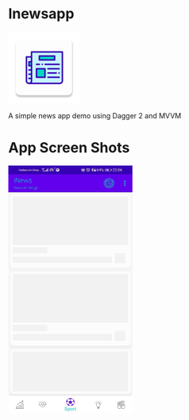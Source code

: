 # Inewsapp

![](https://github.com/MicahSphelele/Inewsapp/blob/master/app/src/main/res/mipmap-xxhdpi/ic_launcher.png)

A simple news app demo using Dagger 2 and MVVM

# App Screen Shots
<img src="https://github.com/MicahSphelele/Inewsapp/blob/master/pics/screen_shot_1.jpg" width="250" height="500"/>


